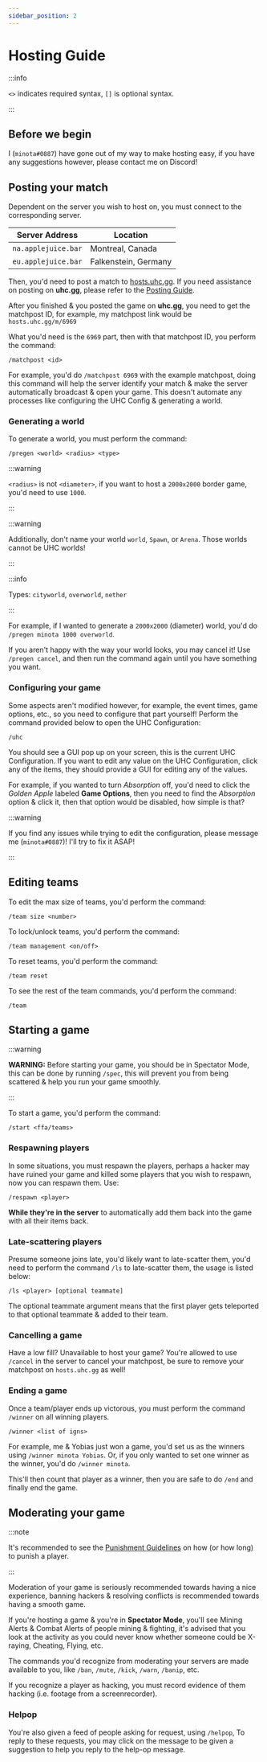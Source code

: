 ```yaml
---
sidebar_position: 2
---
```


# Hosting Guide

:::info


`<>` indicates required syntax, `[]` is optional syntax.


:::

## Before we begin
I (`minota#0887`) have gone out of my way to make hosting easy, if you have any suggestions however, please contact me on Discord!

## Posting your match
Dependent on the server you wish to host on, you must connect to the corresponding server. 

| **Server Address**  | **Location**         |
|---------------------|----------------------|
| `na.applejuice.bar` | Montreal, Canada     |
| `eu.applejuice.bar` | Falkenstein, Germany |

Then, you'd need to post a match to [hosts.uhc.gg](https://hosts.uhc.gg/). If you need assistance on posting on **uhc.gg**, please refer to the [Posting Guide](posting).

After you finished & you posted the game on **uhc.gg**, you need to get the matchpost ID, for example, my matchpost link would be `hosts.uhc.gg/m/6969`

What you'd need is the `6969` part, then with that matchpost ID, you perform the command:

```
/matchpost <id>
```

For example, you'd do `/matchpost 6969` with the example matchpost, doing this command will help the server identify your match & make the server automatically broadcast & open your game. This doesn't automate any processes like configuring the UHC Config & generating a world. 

### Generating a world

To generate a world, you must perform the command:

```
/pregen <world> <radius> <type>
```

:::warning

`<radius>` is not `<diameter>`, if you want to host a `2000x2000` border game, you'd need to use `1000`.

:::

:::warning

Additionally, don't name your world `world`, `Spawn`, or `Arena`. Those worlds cannot be UHC worlds!

:::

:::info

Types: `cityworld`, `overworld`, `nether`

:::

For example, if I wanted to generate a `2000x2000` (diameter) world, you'd do `/pregen minota 1000 overworld`.

If you aren't happy with the way your world looks, you may cancel it! Use `/pregen cancel`, and then run the command again until you have something you want.

### Configuring your game

Some aspects aren't modified however, for example, the event times, game options, etc., so you need to configure that part yourself! 
Perform the command provided below to open the UHC Configuration:

```
/uhc
```

You should see a GUI pop up on your screen, this is the current UHC Configuration.
If you want to edit any value on the UHC Configuration, click any of the items, they should provide a GUI for editing any of the values.

For example, if you wanted to turn *Absorption* off, you'd need to click the *Golden Apple* labeled **Game Options**, then you need to find the *Absorption* option & click it, then that option would be disabled, how simple is that?

:::warning

If you find any issues while trying to edit the configuration, please message me (`minota#0887`)! I'll try to fix it ASAP!

:::

## Editing teams

To edit the max size of teams, you'd perform the command:

```
/team size <number>
```

To lock/unlock teams, you'd perform the command:

```
/team management <on/off>
```

To reset teams, you'd perform the command:

```
/team reset
```

To see the rest of the team commands, you'd perform the command:

```
/team
```

## Starting a game

:::warning

**WARNING:** Before starting your game, you should be in Spectator Mode, this can be done by running `/spec`, this will prevent you from being scattered & help you run your game smoothly.

:::

To start a game, you'd perform the command:

```
/start <ffa/teams>
```

### Respawning players

In some situations, you must respawn the players, perhaps a hacker may have ruined your game and killed some players that you wish to respawn, now you can respawn them. Use:

```
/respawn <player>
```

**While they're in the server** to automatically add them back into the game with all their items back.

### Late-scattering players

Presume someone joins late, you'd likely want to late-scatter them, you'd need to perform the command `/ls` to late-scatter them, the usage is listed below: 

```
/ls <player> [optional teammate]
```

The optional teammate argument means that the first player gets teleported to that optional teammate & added to their team.

### Cancelling a game

Have a low fill? Unavailable to host your game? You're allowed to use `/cancel` in the server to cancel your matchpost, be sure to remove your matchpost on `hosts.uhc.gg` as well!

### Ending a game

Once a team/player ends up victorous, you must perform the command `/winner` on all winning players.

```
/winner <list of igns>
```

For example, me & Yobias just won a game, you'd set us as the winners using `/winner minota Yobias`.
Or, if you only wanted to set one winner as the winner, you'd do `/winner minota`.

This'll then count that player as a winner, then you are safe to do `/end` and finally end the game.

## Moderating your game

:::note

It's recommended to see the [Punishment Guidelines](punishments) on how (or how long) to punish a player.

:::

Moderation of your game is seriously recommended towards having a nice experience, banning hackers & resolving conflicts is recommended towards having a smooth game.

If you're hosting a game & you're in **Spectator Mode**, you'll see Mining Alerts & Combat Alerts of people mining & fighting, it's advised that you look at the activity as you could never know whether someone could be X-raying, Cheating, Flying, etc.

The commands you'd recognize from moderating your servers are made available to you, like `/ban`, `/mute`, `/kick`, `/warn`, `/banip`, etc. 

If you recognize a player as hacking, you must record evidence of them hacking (i.e. footage from a screenrecorder).

### Helpop

You're also given a feed of people asking for request, using `/helpop`, To reply to these requests, you may click on the message to be given a suggestion to help you reply to the help-op message.